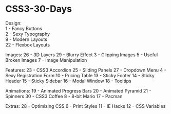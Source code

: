 # CSS3-30-Days

Design:  
1 - Fancy Buttons  
2 - Sexy Typography  
9 - Modern Layouts  
22 - Flexbox Layouts  
  
Images:
26 - 3D Layers
29 - Blurry Effect
3 - Clipping Images
5 - Useful Broken Images
7 - Image Manipulation

Features:
23 - CSS3 Accordion
25 - Sliding Panels
27 - Dropdown Menu
4 - Sexy Registration Form
10 - Pricing Table
13 - Sticky Footer
14 - Sticky Header
15 - Sticky Sidebar
16 - Modal Window
18 - Tooltips

Animations:
19 - Animated Progress Bars
20 - Animated Pyramid
21 - Spinners
30 - CSS3 Coffee
8 - 8-bit Mario
17 - Pacman

Extras:
28 - Optimizing CSS
6 - Print Styles
11 - IE Hacks
12 - CSS Variables
